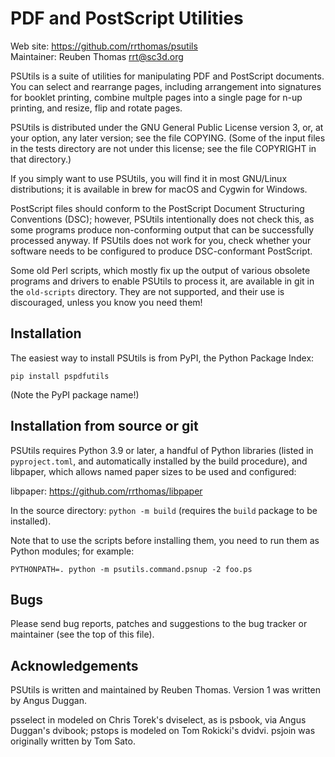 # PDF and PostScript Utilities

Web site: https://github.com/rrthomas/psutils  
Maintainer: Reuben Thomas <rrt@sc3d.org>  

PSUtils is a suite of utilities for manipulating PDF and PostScript
documents. You can select and rearrange pages, including arrangement into
signatures for booklet printing, combine multple pages into a single page
for n-up printing, and resize, flip and rotate pages.

PSUtils is distributed under the GNU General Public License version 3, or,
at your option, any later version; see the file COPYING. (Some of the input
files in the tests directory are not under this license; see the file
COPYRIGHT in that directory.)

If you simply want to use PSUtils, you will find it in most GNU/Linux
distributions; it is available in brew for macOS and Cygwin for Windows.

PostScript files should conform to the PostScript Document Structuring
Conventions (DSC); however, PSUtils intentionally does not check this, as
some programs produce non-conforming output that can be successfully
processed anyway. If PSUtils does not work for you, check whether your
software needs to be configured to produce DSC-conformant PostScript.

Some old Perl scripts, which mostly fix up the output of various obsolete
programs and drivers to enable PSUtils to process it, are available in git
in the `old-scripts` directory. They are not supported, and their use is
discouraged, unless you know you need them!


## Installation

The easiest way to install PSUtils is from PyPI, the Python Package Index:

`pip install pspdfutils`

(Note the PyPI package name!)


## Installation from source or git

PSUtils requires Python 3.9 or later, a handful of Python libraries (listed
in `pyproject.toml`, and automatically installed by the build procedure),
and libpaper, which allows named paper sizes to be used and configured:

libpaper: https://github.com/rrthomas/libpaper

In the source directory: `python -m build` (requires the `build` package to
be installed).

Note that to use the scripts before installing them, you need to run them
as Python modules; for example:

```
PYTHONPATH=. python -m psutils.command.psnup -2 foo.ps
```


## Bugs

Please send bug reports, patches and suggestions to the bug tracker or
maintainer (see the top of this file).


## Acknowledgements

PSUtils is written and maintained by Reuben Thomas. Version 1 was written by
Angus Duggan.

psselect in modeled on Chris Torek's dviselect, as is psbook, via Angus
Duggan's dvibook; pstops is modeled on Tom Rokicki's dvidvi. psjoin was
originally written by Tom Sato.
